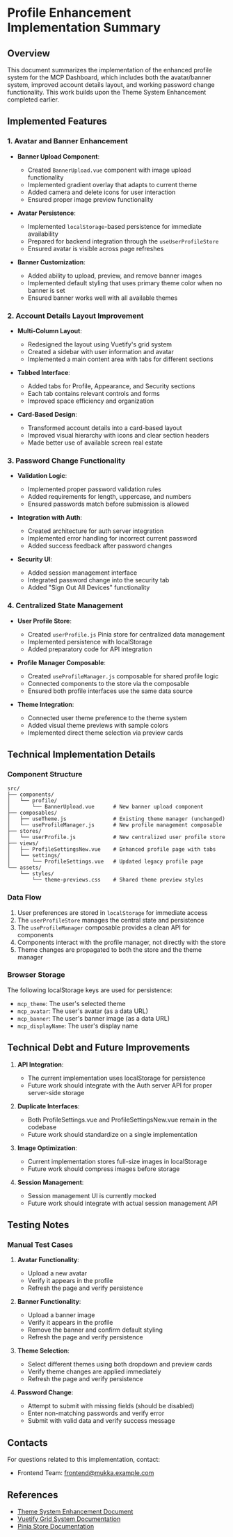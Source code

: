 # Profile Enhancement Implementation Summary

## Overview

This document summarizes the implementation of the enhanced profile system for the MCP Dashboard, which includes both the avatar/banner system, improved account details layout, and working password change functionality. This work builds upon the Theme System Enhancement completed earlier.

## Implemented Features

### 1. Avatar and Banner Enhancement

- **Banner Upload Component**:
  - Created `BannerUpload.vue` component with image upload functionality
  - Implemented gradient overlay that adapts to current theme
  - Added camera and delete icons for user interaction
  - Ensured proper image preview functionality

- **Avatar Persistence**:
  - Implemented `localStorage`-based persistence for immediate availability
  - Prepared for backend integration through the `useUserProfileStore`
  - Ensured avatar is visible across page refreshes

- **Banner Customization**:
  - Added ability to upload, preview, and remove banner images
  - Implemented default styling that uses primary theme color when no banner is set
  - Ensured banner works well with all available themes

### 2. Account Details Layout Improvement

- **Multi-Column Layout**:
  - Redesigned the layout using Vuetify's grid system
  - Created a sidebar with user information and avatar
  - Implemented a main content area with tabs for different sections

- **Tabbed Interface**:
  - Added tabs for Profile, Appearance, and Security sections
  - Each tab contains relevant controls and forms
  - Improved space efficiency and organization

- **Card-Based Design**:
  - Transformed account details into a card-based layout
  - Improved visual hierarchy with icons and clear section headers
  - Made better use of available screen real estate

### 3. Password Change Functionality

- **Validation Logic**:
  - Implemented proper password validation rules
  - Added requirements for length, uppercase, and numbers
  - Ensured passwords match before submission is allowed

- **Integration with Auth**:
  - Created architecture for auth server integration
  - Implemented error handling for incorrect current password
  - Added success feedback after password changes

- **Security UI**:
  - Added session management interface
  - Integrated password change into the security tab
  - Added "Sign Out All Devices" functionality

### 4. Centralized State Management

- **User Profile Store**:
  - Created `userProfile.js` Pinia store for centralized data management
  - Implemented persistence with localStorage
  - Added preparatory code for API integration

- **Profile Manager Composable**:
  - Created `useProfileManager.js` composable for shared profile logic
  - Connected components to the store via the composable
  - Ensured both profile interfaces use the same data source

- **Theme Integration**:
  - Connected user theme preference to the theme system
  - Added visual theme previews with sample colors
  - Implemented direct theme selection via preview cards

## Technical Implementation Details

### Component Structure

```
src/
├── components/
│   └── profile/
│       └── BannerUpload.vue      # New banner upload component
├── composables/
│   ├── useTheme.js               # Existing theme manager (unchanged)
│   └── useProfileManager.js      # New profile management composable
├── stores/
│   └── userProfile.js            # New centralized user profile store
├── views/
│   ├── ProfileSettingsNew.vue    # Enhanced profile page with tabs
│   └── settings/
│       └── ProfileSettings.vue   # Updated legacy profile page
└── assets/
    └── styles/
        └── theme-previews.css    # Shared theme preview styles
```

### Data Flow

1. User preferences are stored in `localStorage` for immediate access
2. The `userProfileStore` manages the central state and persistence
3. The `useProfileManager` composable provides a clean API for components
4. Components interact with the profile manager, not directly with the store
5. Theme changes are propagated to both the store and the theme manager

### Browser Storage

The following localStorage keys are used for persistence:

- `mcp_theme`: The user's selected theme
- `mcp_avatar`: The user's avatar (as a data URL)
- `mcp_banner`: The user's banner image (as a data URL)
- `mcp_displayName`: The user's display name

## Technical Debt and Future Improvements

1. **API Integration**:
   - The current implementation uses localStorage for persistence
   - Future work should integrate with the Auth server API for proper server-side storage

2. **Duplicate Interfaces**:
   - Both ProfileSettings.vue and ProfileSettingsNew.vue remain in the codebase
   - Future work should standardize on a single implementation

3. **Image Optimization**:
   - Current implementation stores full-size images in localStorage
   - Future work should compress images before storage

4. **Session Management**:
   - Session management UI is currently mocked
   - Future work should integrate with actual session management API

## Testing Notes

### Manual Test Cases

1. **Avatar Functionality**:
   - Upload a new avatar
   - Verify it appears in the profile
   - Refresh the page and verify persistence

2. **Banner Functionality**:
   - Upload a banner image
   - Verify it appears in the profile
   - Remove the banner and confirm default styling
   - Refresh the page and verify persistence

3. **Theme Selection**:
   - Select different themes using both dropdown and preview cards
   - Verify theme changes are applied immediately
   - Refresh the page and verify persistence

4. **Password Change**:
   - Attempt to submit with missing fields (should be disabled)
   - Enter non-matching passwords and verify error
   - Submit with valid data and verify success message

## Contacts

For questions related to this implementation, contact:
- Frontend Team: frontend@mukka.example.com

## References

- [Theme System Enhancement Document](/home/mothership/mukka/rag/mukka_vault/01-System/Handovers/2025-03-09_17-58_Theme_System_Enhancement.md)
- [Vuetify Grid System Documentation](https://vuetifyjs.com/en/components/grids/)
- [Pinia Store Documentation](https://pinia.vuejs.org/)

